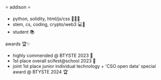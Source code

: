 
⭐ addison ⭐
- python, solidity, html/js/css 👩🏻‍💻
- stem, cs, coding, crypto/web3 💻🔬
- student 📚

awards 🏆✨
- highly commended @ BTYSTE 2023 🎉
- 1st place overall scifest@school 2023 🥇
- joint 1st place junior individual technology + 'CSO open data' special award @ BTYSTE 2024 🏆
  




